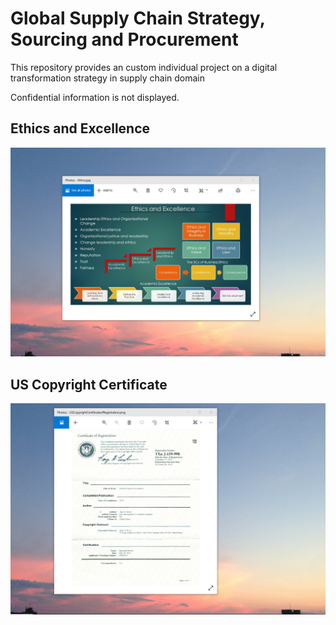 # Global Supply Chain Strategy, Sourcing and Procurement

This repository provides an custom individual project on a digital transformation strategy in supply chain 
domain

Confidential information is not displayed.

## Ethics and Excellence 
![image](EthicsandExcellence.png)

## US Copyright Certificate
![image](USCopyrightCertificate.png)

